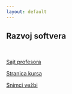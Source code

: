 ```yaml
---
layout: default
---
```


## Razvoj softvera

<br>

[Sajt profesora](https://matf.cukic.co/?content=rs)

[Stranica kursa](https://matf-bg-ac-rs.gitlab.io/course-rs/rs/)

[Snimci vežbi](https://www.youtube.com/playlist?list=PL-Q7IuvfMEZxl7Z3eXE-frIP0wr0pJPqE)
